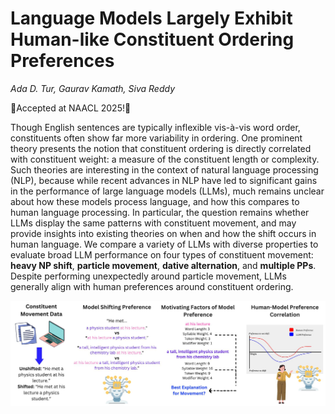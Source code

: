 # Language Models Largely Exhibit Human-like Constituent Ordering Preferences

*Ada D. Tur, Gaurav Kamath, Siva Reddy*

:tada:Accepted at NAACL 2025!:tada:

Though English sentences are typically inflexible vis-à-vis word order, constituents
often show far more variability in ordering. One prominent theory presents the notion
that constituent ordering is directly correlated with constituent weight: a measure of
the constituent length or complexity. Such theories are interesting in the context of
natural language processing (NLP), because while recent advances in NLP have led to
significant gains in the performance of large language models (LLMs), much remains
unclear about how these models process language, and how this compares to human language
processing. In particular, the question remains whether LLMs display the same patterns
with constituent movement, and may provide insights into existing theories on when and 
how the shift occurs in human language. We compare a variety of LLMs with diverse
properties to evaluate broad LLM performance on four types of constituent movement:
**heavy NP shift**, **particle movement**, **dative alternation**, and **multiple PPs**. Despite
performing unexpectedly around particle movement, LLMs generally align with human
preferences around constituent ordering.

![Figure One](fig1.jpg)
